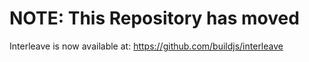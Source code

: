 # NOTE: This Repository has moved

Interleave is now available at: <https://github.com/buildjs/interleave>